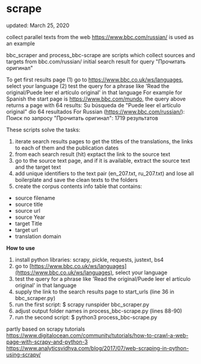 # scrape
updated: March 25, 2020

collect parallel texts from the web
https://www.bbc.com/russian/ is used as an example

bbc_scraper and process_bbc-scrape are scripts which collect sources and targets from bbc.com/russian/ initial search result for query "Прочитать оригинал"

To get first results page
(1) go to https://www.bbc.co.uk/ws/languages, select your language
(2) test the query for a phrase like 'Read the original/Puede leer el artículo original' in that language
For example for Spanish the start page is https://www.bbc.com/mundo, the query above returns a page with 64 results:
Su búsqueda de "Puede leer el artículo original" dio 64 resultados
For Russian (https://www.bbc.com/russian/): Поиск по запросу "Прочитать оригинал": 1719 результатов

These scripts solve the tasks:
1) iterate search results pages to get the titles of the translations, the links to each of them and the publication dates 
2) from each search result (hit) exptact the link to the source text
3) go to the source text page, and if it is available, extract the source text and the target text
4) add unique identifiers to the text pair (en_207.txt, ru_207.txt) and lose all boilerplate and save the clean texts to the folders
5) create the corpus contents info table that contains:
- source filename
- source title
- source url
- source Year
- target Title
- target url
- translation domain

**How to use**
1. install python libraries: scrapy, pickle, requests, justext, bs4
1. go to [https://www.bbc.co.uk/ws/languages](https://www.bbc.co.uk/ws/languages), select your language
2. test the query for a phrase like 'Read the original/Puede leer el artículo original' in that language
3. supply the link to the search results page to start_urls (line 36 in bbc_scraper.py)
4. run the first script: $ scrapy runspider bbc_scraper.py
5. adjust output folder names in process_bbc-scrape.py (lines 88-90)
6. run the second script: $ python3 process_bbc-scrape.py

partly based on scrapy tutorials
https://www.digitalocean.com/community/tutorials/how-to-crawl-a-web-page-with-scrapy-and-python-3
https://www.analyticsvidhya.com/blog/2017/07/web-scraping-in-python-using-scrapy/
